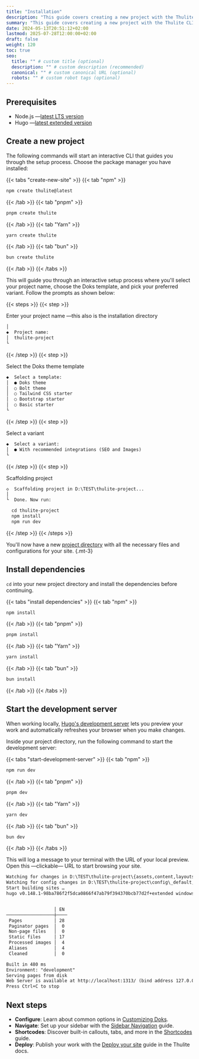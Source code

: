 ```yaml
---
title: "Installation"
description: "This guide covers creating a new project with the Thulite CLI, installing dependencies, and starting the development server."
summary: "This guide covers creating a new project with the Thulite CLI, installing dependencies, and starting the development server."
date: 2024-05-13T20:51:12+02:00
lastmod: 2025-07-28T12:00:00+02:00
draft: false
weight: 120
toc: true
seo:
  title: "" # custom title (optional)
  description: "" # custom description (recommended)
  canonical: "" # custom canonical URL (optional)
  robots: "" # custom robot tags (optional)
---
```


## Prerequisites

- Node.js —[latest LTS version](https://nodejs.org/en/download)
- Hugo —[latest extended version](https://github.com/gohugoio/hugo/releases/latest)

## Create a new project

The following commands will start an interactive CLI that guides you through the setup process. Choose the package manager you have installed:

{{< tabs "create-new-site" >}}
{{< tab "npm" >}}

```bash
npm create thulite@latest
```

{{< /tab >}}
{{< tab "pnpm" >}}

```bash
pnpm create thulite
```

{{< /tab >}}
{{< tab "Yarn" >}}

```bash
yarn create thulite
```

{{< /tab >}}
{{< tab "bun" >}}

```bash
bun create thulite
```

{{< /tab >}}
{{< /tabs >}}

This will guide you through an interactive setup process where you'll select your project name, choose the Doks template, and pick your preferred variant. Follow the prompts as shown below:

{{< steps >}}
{{< step >}}

Enter your project name —this also is the installation directory

```txt {frame="none"}
│
◆  Project name:
│  thulite-project
└
```

{{< /step >}}
{{< step >}}

Select the Doks theme template

```txt {frame="none"}
◆  Select a template:
│  ● Doks theme
│  ○ Bolt theme
│  ○ Tailwind CSS starter
│  ○ Bootstrap starter
│  ○ Basic starter
└
```

{{< /step >}}
{{< step >}}

Select a variant

```txt {frame="none"}
◆  Select a variant:
│  ● With recommended integrations (SEO and Images)
└
```

{{< /step >}}
{{< step >}}

Scaffolding project

```txt {frame="none"}
◇  Scaffolding project in D:\TEST\thulite-project...
│
└  Done. Now run:

  cd thulite-project
  npm install
  npm run dev
```

{{< /step >}}
{{< /steps >}}

You'll now have a new [project directory](/docs/basics/project-structure/) with all the necessary files and configurations for your site.
{.mt-3}

## Install dependencies

`cd` into your new project directory and install the dependencies before continuing.

{{< tabs "install dependencies" >}}
{{< tab "npm" >}}

```bash
npm install
```

{{< /tab >}}
{{< tab "pnpm" >}}

```bash
pnpm install
```

{{< /tab >}}
{{< tab "Yarn" >}}

```bash
yarn install
```

{{< /tab >}}
{{< tab "bun" >}}

```bash
bun install
```

{{< /tab >}}
{{< /tabs >}}

## Start the development server

When working locally, [Hugo's development server](https://gohugo.io/commands/hugo_server/) lets you preview your work and automatically refreshes your browser when you make changes.

Inside your project directory, run the following command to start the development server:

{{< tabs "start-development-server" >}}
{{< tab "npm" >}}

```bash
npm run dev
```

{{< /tab >}}
{{< tab "pnpm" >}}

```bash
pnpm dev
```

{{< /tab >}}
{{< tab "Yarn" >}}

```bash
yarn dev
```

{{< /tab >}}
{{< tab "bun" >}}

```bash
bun dev
```

{{< /tab >}}
{{< /tabs >}}

This will log a message to your terminal with the URL of your local preview. Open this —clickable— URL to start browsing your site.

```txt {frame="none"}
Watching for changes in D:\TEST\thulite-project\{assets,content,layouts,node_modules,package.json,static}
Watching for config changes in D:\TEST\thulite-project\config\_default, D:\TEST\thulite-project\config\_default\menus
Start building sites …
hugo v0.148.1-98ba786f2f5dca0866f47ab79f394370bcb77d2f+extended windows/amd64 BuildDate=2025-07-11T12:56:21Z VendorInfo=gohugoio


                  │ EN
──────────────────┼────
 Pages            │ 28
 Paginator pages  │  0
 Non-page files   │  0
 Static files     │ 17
 Processed images │  4
 Aliases          │  4
 Cleaned          │  0

Built in 480 ms
Environment: "development"
Serving pages from disk
Web Server is available at http://localhost:1313/ (bind address 127.0.0.1)
Press Ctrl+C to stop
```

<!--
## Add content

Doks is ready for you to add new content, or bring your existing files!

### File formats

Doks supports authoring content in Markdown and HTML with no configuration required. You can add support for Emacs Org-Mode, AsciiDoc, RST, and Pandoc by installing [additional parsers](https://gohugo.io/content-management/formats/#list-of-content-formats).

### Add pages

Add new pages to your site by creating `.md` or `.html` files in `content/docs/`. Use sub-folders to organize your files and to create multiple path segments.

For example, the following command will generate a page at `example.com/docs/guides/faq`:

```bash {frame="none"}
hugo new content docs/guides/faq.md
```

#### Frontmatter

All Doks pages share a customizable [common set of frontmatter properties](/docs/reference/frontmatter/) to control how the page appears — for documentation pages:

```md
---
title: "Example Guide"
description: ""
summary: ""
date: 2023-09-07T16:04:48+02:00
lastmod: 2023-09-07T16:04:48+02:00
draft: true
weight: 999
toc: true
seo:
  title: "" # custom title (optional)
  description: "" # custom description (recommended)
  canonical: "" # custom canonical URL (optional)
  robots: "" # custom robot tags (optional)
---
```
-->

## Next steps

- **Configure**: Learn about common options in [Customizing Doks](/docs/guides/customization/).
- **Navigate**: Set up your sidebar with the [Sidebar Navigation](/docs/basics/navigation/#sidebar) guide.
- **Shortcodes**: Discover built-in callouts, tabs, and more in the [Shortcodes](/docs/basics/shortcodes/) guide.
- **Deploy**: Publish your work with the [Deploy your site](https://docs.thulite.io/guides/deploy/) guide in the Thulite docs.

<!--
## Updating Doks

Doks is a Thulite theme, and is updated like any `@thulite/*` theme (or integration):

{{< tabs "update-doks" >}}
{{< tab "npm" >}}

```bash
npm install @thulite/doks-core@latest
```

{{< /tab >}}
{{< tab "pnpm" >}}

```bash
pnpm update @thulite/doks-core@latest
```

{{< /tab >}}
{{< tab "Yarn" >}}

```bash
yarn upgrade @thulite/doks-core@latest
```

{{< /tab >}}
{{< tab "bun" >}}

```bash
bun add @thulite/doks-core@latest
```

{{< /tab >}}
{{< /tabs >}}

See the [Doks release notes](https://github.com/thuliteio/doks-core/releases) for a full list of the changes made in each release.

Our [Upgrade Doks](/docs/start-here/upgrade-doks/) has step-by-step instructions for upgrading Doks.
-->

<!--
## Troubleshooting Doks

Use the [project configuration](/docs/reference/configuration/) and [individual page frontmatter configuration](/docs/reference/frontmatter/) reference pages to ensure that your Doks site is configured and functioning properly. See the guides in the sidebar for help adding content and customizing your Doks site.

If your answer cannot be found in these docs, please visit the [full Thulite Docs](https://docs.thulite.io/) for complete Thulite documentation. Your question may be answered by understanding how Thulite works in general, underneath this Doks theme.

You can also check for any known [Doks issues on GitHub](https://github.com/thuliteio/doks/issues), and get help in [Doks Discussions](https://github.com/thuliteio/doks/discussions) from our active, friendly community!
-->
